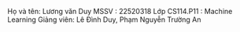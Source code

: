 Họ và tên: Lương văn Duy
MSSV : 22520318
Lớp CS114.P11 : Machine Learning
Giảng viên: Lê Đình Duy, Phạm Nguyễn Trường An
